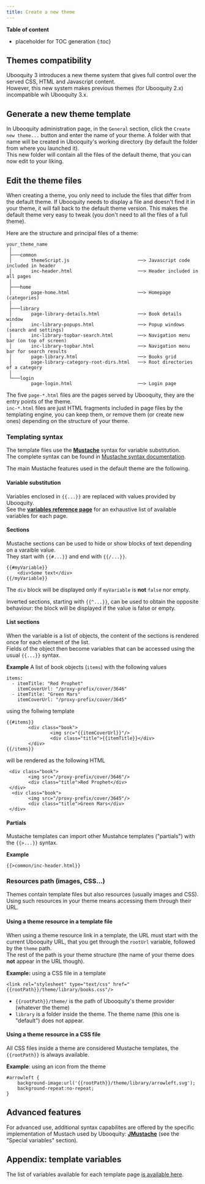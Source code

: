 ```yaml
---
title: Create a new theme
---
```


**Table of content**

* placeholder for TOC generation
{:toc}

## Themes compatibility

Ubooquity 3 introduces a new theme system that gives full control over the served CSS, HTML and Javascript content.   
However, this new system makes previous themes (for Ubooquity 2.x) incompatible wih Ubooquity 3.x.

## Generate a new theme template

In Ubooquity administration page, in the `General` section, click the `Create new theme...` button and enter the name of your theme. A folder with that name will be created in Ubooquity's working directory (by default the folder from where you launched it).  
This new folder will contain all the files of the default theme, that you can now edit to your liking.


## Edit the theme files

<div class="infobox">
When creating a theme, you only need to include the files that differ from the default theme. If Ubooquity needs to display a file and doesn't find it in your theme, it will fall back to the default theme version.  
This makes the default theme very easy to tweak (you don't need to all the files of a full theme).
</div>

Here are the structure and principal files of a theme:

```
your_theme_name
 │
 ├───common
 │       themeScript.js                         ──> Javascript code included in header  
 │       inc-header.html                        ──> Header included in all pages
 │
 ├───home
 │       page-home.html                         ──> Homepage (categories)
 │
 ├───library
 │       page-library-details.html              ──> Book details window
 │       inc-library-popups.html                ──> Popup windows (search and settings)
 │       inc-library-topbar-search.html         ──> Navigation menu bar (on top of screen) 
 │       inc-library-topbar.html                ──> Navigation menu bar for search results
 │       page-library.html                      ──> Books grid
 │       page-library-category-root-dirs.html   ──> Root directories of a category
 │
 └───login
         page-login.html                        ──> Login page
``` 

The five `page-*.html` files are the pages served by Ubooquity, they are the entry points of the theme.  
`inc-*.html` files are just HTML fragments included in page files by the templating engine, you can keep them, or remove them (or create new ones) depending on the structure of your theme.

### Templating syntax

The template files use the [**Mustache**](https://mustache.github.io/) syntax for variable substitution.  
The complete syntax can be found in [Mustache syntax documentation](https://mustache.github.io/mustache.5.html).  

The main Mustache features used in the default theme are the following. 

#### Variable substitution

Variables enclosed in `{{...}}` are replaced with values provided by Ubooquity.  
See the [**variables reference page**](https://vaemendis.github.io/ubooquity-doc/pages/theme-variables-reference.html) for an exhaustive list of available variables for each page.

#### Sections

Mustache sections can be used to hide or show blocks of text depending on a varaible value.  
They start with `{{#...}}` and end with `{{/...}}`.

```
{{#myVariable}}
    <div>Some text</div>
{{/myVariable}}
```
The `div` block will be displayed only if `myVariable` is **not** `false` nor empty.

Inverted sections, starting with `{{^...}}`, can be used to obtain the opposite behaviour: the block will be displayed if the value is false or empty.

#### List sections

When the variable is a list of objects, the content of the sections is rendered once for each element of the list.  
Fields of the object then become variables that can be accessed using the usual `{{...}}` syntax.

**Example** 
A list of book objects (`items`) with the following values
```
items:
  - itemTitle: "Red Prophet"
    itemCoverUrl: "/proxy-prefix/cover/3646"
  - itemTitle: "Green Mars"
    itemCoverUrl: "/proxy-prefix/cover/3645"
```
using the follwing template
```
{{#items}}
        <div class="book">
                <img src="{{itemCoverUrl}}"/>
                <div class="title">{{itemTitle}}</div>
        </div>        
{{/items}}
```
will be rendered as the following HTML
```
 <div class="book">
        <img src="/proxy-prefix/cover/3646"/>
        <div class="title">Red Prophet</div>
 </div> 
  <div class="book">
        <img src="/proxy-prefix/cover/3645"/>
        <div class="title">Green Mars</div>
 </div> 
```

#### Partials

Mustache templates can import other Mustahce templates ("partials") with the `{{>...}}` syntax.

**Example**
```
{{>common/inc-header.html}}
```

### Resources path (images, CSS...)
 
Themes contain template files but also resources (usually images and CSS).  
Using such resources in your theme means accessing them through their URL.

#### Using a theme resource in a template file

When using a theme resource link in a template, the URL must start with the current Ubooquity URL, that you get through the `rootUrl` variable, followed by the `theme` path.  
The rest of the path is your theme structure (the name of your theme does **not** appear in the URL though).

**Example:** using a CSS file in a template
```
<link rel="stylesheet" type="text/css" href="{{rootPath}}/theme/library/books.css"/>
```
- `{{rootPath}}/theme/` is the path of Ubooquity's theme provider (whatever the theme) 
- `library` is a folder inside the theme. The theme name (this one is "default") does not appear.


#### Using a theme resource in a CSS file

All CSS files inside a theme are considered Mustache templates, the `{{rootPath}}` is always available.

**Example**: using an icon from the theme

```
#arrowleft {
	background-image:url('{{rootPath}}/theme/library/arrowleft.svg');
	background-repeat:no-repeat;	
}
```


## Advanced features 

For advanced use, additional syntax capabilites are offered by the specific implementation of Mustach used by Ubooquity: [**JMustache**](https://github.com/samskivert/jmustache#special-variables) (see the "Special variables" section). 


## Appendix: template variables

The list of variables available for each template page [is available here](https://vaemendis.github.io/ubooquity-doc/pages/theme-variables-reference.html).



